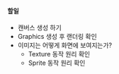 #### 할일

-  캔버스 생성 하기
- Graphics 생성 후 랜더링 확인
- 이미지는 어떻게 화면에 보여지는가?
  - Texture 동작 원리 확인
  - Sprite 동작 원리 확인 


